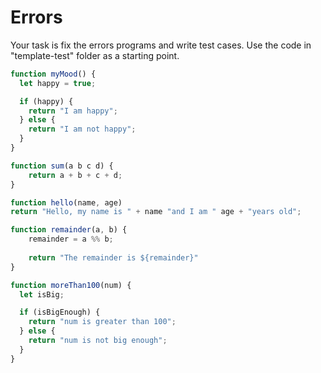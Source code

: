 
# Errors

Your task is fix the errors programs and write test cases.
Use the code in "template-test" folder as a starting point.


```js
function myMood() {
  let happy = true;

  if (happy) {
    return "I am happy";
  } else {
    return "I am not happy";
  }
}
```

```js
function sum(a b c d) {
    return a + b + c + d;
}
```

```js
function hello(name, age)
return "Hello, my name is " + name "and I am " age + "years old";
```

```js
function remainder(a, b) {
    remainder = a %% b;
	
    return "The remainder is ${remainder}"
}
```

```js
function moreThan100(num) {
  let isBig;

  if (isBigEnough) {
    return "num is greater than 100";
  } else {
    return "num is not big enough";
  }
}
```
